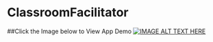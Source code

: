# ClassroomFacilitator

##Click the Image below to View App Demo
[![IMAGE ALT TEXT HERE](https://img.youtube.com/vi/RVrjMLFj5UI/0.jpg)](https://www.youtube.com/watch?v=RVrjMLFj5UIE)
